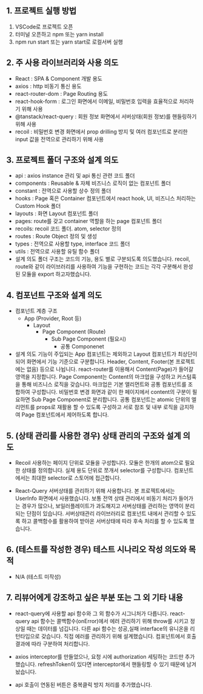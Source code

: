 ## 1. 프로젝트 실행 방법

1. VSCode로 프로젝트 오픈
2. 터미널 오픈하고 npm 또는 yarn install
3. npm run start 또는 yarn start로 로컬서버 실행

## 2. 주 사용 라이브러리와 사용 의도

- React : SPA & Component 개발 용도
- axios : http 비동기 통신 용도
- react-router-dom : Page Routing 용도
- react-hook-form : 로그인 화면에서 이메일, 비밀번호 입력을 효율적으로 처리하기 위해 사용
- @tanstack/react-query : 회원 정보 화면에서 서버상태(회원 정보)를 핸들링하기 위해 사용
- recoil : 비밀번호 변경 화면에서 prop drilling 방지 및 여러 컴포넌트로 분리한 input 값을 전역으로 관리하기 위해 사용

## 3. 프로젝트 폴더 구조와 설계 의도

- api : axios instance 관리 및 api 통신 관련 코드 폴더
- components : Reusable & 자체 비즈니스 로직이 없는 컴포넌트 폴더
- constant : 전역으로 사용할 상수 정의 폴더
- hooks : Page 혹은 Container 컴포넌트에서 react hook, UI, 비즈니스 처리하는 Custom Hook 폴더
- layouts : 화면 Layout 컴포넌트 폴더
- pages: route를 갖고 container 역할을 하는 page 컴포넌트 폴더
- recoils: recoil 코드 폴더. atom, selector 정의
- routes : Route Object 정의 및 생성
- types : 전역으로 사용할 type, interface 코드 폴더
- utils : 전역으로 사용할 유틸 함수 폴더
- 설계 의도
  폴더 구조는 코드의 기능, 용도 별로 구분되도록 의도했습니다. recoil, route와 같이 라이브러리를 사용하여 기능을 구현하는 코드는 각각 구분해서 완성된 모듈을 export 하고자했습니다.

## 4. 컴포넌트 구조와 설계 의도

- 컴포넌트 계층 구조
  - App (Provider, Root 등)
    - Layout
      - Page Component (Route)
        - Sub Page Component (필요시)
          - 공통 Componenet
- 설계 의도
  기능이 주입되는 App 컴포넌트는 제외하고 Layout 컴포넌트가 최상단이 되어 화면에서 기능 기준으로 구분합니다. Header, Content, Footer(본 프로젝트에는 없음) 등으로 나뉩니다. react-router를 이용해서 Content(Page)가 들어갈 영역을 지정합니다.
  Page Component는 Content의 마크업을 구성하고 커스텀훅을 통해 비즈니스 로직을 갖습니다. 마크업은 기본 앨리먼트와 공통 컴포넌트를 조합하여 구성합니다. 비밀번호 변경 화면과 같이 한 페이지에서 content의 구분이 필요하면 Sub Page Component로 분리합니다.
  공통 컴포넌트는 atomic 단위의 엘리먼트를 props로 재활용 할 수 있도록 구성하고 서로 참조 및 내부 로직을 금지하여 Page 컴포넌트에서 제어하도록 합니다.

## 5. (상태 관리를 사용한 경우) 상태 관리의 구조와 설계 의도

- Recoil
  사용하는 페이지 단위로 모듈을 구성합니다. 모듈은 한개의 atom으로 필요한 상태를 정의합니다. 실제 용도 단위로 쪼개서 selector를 구성합니다. 컴포넌트에서는 최대한 selector로 스토어에 접근합니다.

- React-Query
  서버상태를 관리하기 위해 사용합니다. 본 프로젝트에서는 UserInfo 화면에서 사용했습니다. 보통 전역 상태 관리에서 비동기 처리가 들어가는 경우가 많으나, 보일러플레이트가 과도해지고 서버상태를 관리하는 영역이 분리되는 단점이 있습니다. 서버상태관리 라이브러리로 컴포넌트 내에서 관리할 수 있도록 하고 콜백함수를 활용하여 받아온 서버상태에 따라 후속 처리를 할 수 있도록 했습니다.

## 6. (테스트를 작성한 경우) 테스트 시나리오 작성 의도와 목적

- N/A (테스트 미작성)

## 7. 리뷰어에게 강조하고 싶은 부분 또는 그 외 기타 내용

- react-query에 사용할 api 함수와 그 외 함수가 시그니처가 다릅니다. react-query api 함수는 콜백함수(onError)에서 에러 관리하기 위해 throw를 시키고 정상일 때는 데이터를 넘깁니다. 다른 api 함수는 성공,실패 interface의 유니온을 리턴타입으로 갖습니다. 직접 에러를 관리하기 위해 설계했습니다. 컴포넌트에서 호출 결과에 따라 구분하여 처리합니다.

- axios interceptor를 만들었으나, 요청 시에 authorization 세팅하는 코드만 추가했습니다. refreshToken이 있다면 interceptor에서 핸들링할 수 있기 때문에 남겨놨습니다.

- api 호출이 연동된 버튼은 중복클릭 방지 처리를 추가했습니다.
